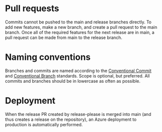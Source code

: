# Pull requests
Commits cannot be pushed to the main and release branches directly.
To add new features, make a new branch, and create a pull request to the main branch.
Once all of the required features for the next release are in main, a pull request can be made from main to the release branch.

# Naming conventions
Branches and commits are named according to the [Conventional Commit](https://www.conventionalcommits.org/en/v1.0.0/#summary) and [Conventional Branch](https://conventional-branch.github.io/#summary) standards.
Scope is optional, but preferred. All commits and branches should be in lowercase as often as possible.

# Deployment
When the release PR created by release-please is merged into main (and thus creates a release on the repository), an Azure deployment to production is automatically performed.
